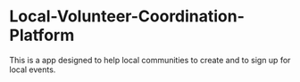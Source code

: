 # Local-Volunteer-Coordination-Platform
This is a app designed to help local communities to create and to sign up for local events.
